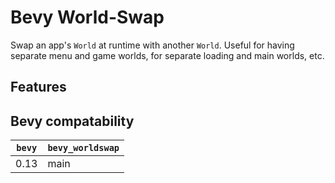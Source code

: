 # Bevy World-Swap

Swap an app's `World` at runtime with another `World`. Useful for having separate menu and game worlds, for separate loading and main worlds, etc.


## Features




## Bevy compatability

| `bevy` | `bevy_worldswap` |
|--------|-------------------|
| 0.13   | main              |
